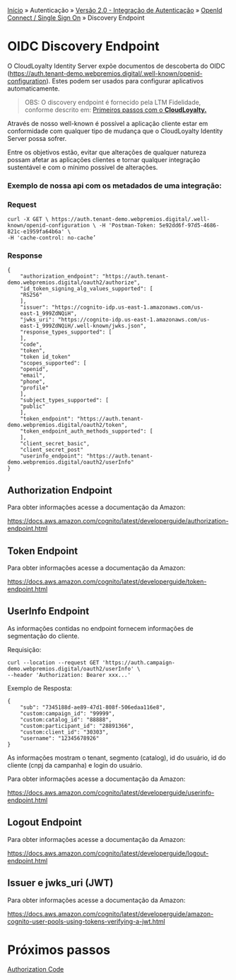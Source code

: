 [Início](/readme.md) &raquo; Autenticação &raquo; [Versão 2.0 - Integração de Autenticação](/auth/cognito/readme.md) &raquo; [OpenId Connect / Single Sign On](/auth/cognito/sso.md) &raquo; Discovery Endpoint

# OIDC Discovery Endpoint

O CloudLoyalty Identity Server expõe documentos de descoberta do OIDC (https://auth.tenant-demo.webpremios.digital/.well-known/openid-configuration). Estes podem ser usados para configurar aplicativos automaticamente.

> OBS: O discovery endpoint é fornecido pela LTM Fidelidade, conforme descrito em: [Primeiros passos com o **CloudLoyalty.**](/starting.md)

Através de nosso well-known é possível a aplicação cliente estar em conformidade com qualquer tipo de mudança que o CloudLoyalty Identity Server possa sofrer.

Entre os objetivos estão, evitar que alterações de qualquer natureza possam afetar as aplicações clientes e tornar qualquer integração sustentável e com o mínimo possível de alterações.

### Exemplo de nossa api com os metadados de uma integração:

### Request

    curl -X GET \ https://auth.tenant-demo.webpremios.digital/.well-known/openid-configuration \ -H 'Postman-Token: 5e92dd6f-97d5-4686-821c-e1959fa64b6a' \
    -H 'cache-control: no-cache’

### Response

    {
        "authorization_endpoint": "https://auth.tenant-demo.webpremios.digital/oauth2/authorize",
        "id_token_signing_alg_values_supported": [
        "RS256"
        ],
        "issuer": "https://cognito-idp.us-east-1.amazonaws.com/us-
        east-1_999ZdNQiH",
        "jwks_uri": "https://cognito-idp.us-east-1.amazonaws.com/us-
        east-1_999ZdNQiH/.well-known/jwks.json",
        "response_types_supported": [
        ],
        "code",
        "token",
        "token id_token"
        "scopes_supported": [
        "openid",
        "email",
        "phone",
        "profile"
        ],
        "subject_types_supported": [
        "public"
        ],
        "token_endpoint": "https://auth.tenant-demo.webpremios.digital/oauth2/token",
        "token_endpoint_auth_methods_supported": [
        ],
        "client_secret_basic",
        "client_secret_post"
        "userinfo_endpoint": "https://auth.tenant-demo.webpremios.digital/oauth2/userInfo"
    }

## Authorization Endpoint

Para obter informações acesse a documentação da Amazon:

https://docs.aws.amazon.com/cognito/latest/developerguide/authorization-endpoint.html

## Token Endpoint

Para obter informações acesse a documentação da Amazon:

https://docs.aws.amazon.com/cognito/latest/developerguide/token-endpoint.html

## UserInfo Endpoint

As informações contidas no endpoint fornecem informações de segmentação do cliente.

Requisição:

    curl --location --request GET 'https://auth.campaign-demo.webpremios.digital/oauth2/userInfo' \
    --header 'Authorization: Bearer xxx...'

Exemplo de Resposta:

    {
        "sub": "7345188d-ae89-47d1-808f-506edaa116e8",
        "custom:campaign_id": "99999",
        "custom:catalog_id": "88888",
        "custom:participant_id": "28891366",
        "custom:client_id": "30303",
        "username": "12345678926"
    }

As informações mostram o tenant, segmento (catalog), id do usuário, id do cliente (cnpj da campanha) e login do usuário.

Para obter informações acesse a documentação da Amazon:

https://docs.aws.amazon.com/cognito/latest/developerguide/userinfo-endpoint.html

## Logout Endpoint

Para obter informações acesse a documentação da Amazon:

https://docs.aws.amazon.com/cognito/latest/developerguide/logout-endpoint.html

## Issuer e jwks_uri (JWT)

Para obter informações acesse a documentação da Amazon:

https://docs.aws.amazon.com/cognito/latest/developerguide/amazon-cognito-user-pools-using-tokens-verifying-a-jwt.html

# Próximos passos

[Authorization Code](/auth/cognito/authorization_code.md)
